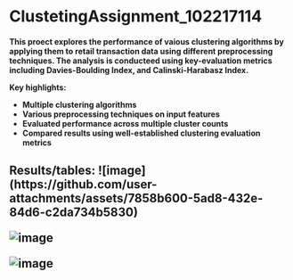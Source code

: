 # ClustetingAssignment_102217114

<h4>This proect explores the performance of vaious clustering algorithms by applying them to retail transaction data using different preprocessing techniques. The analysis is conducteed using key-evaluation metrics including Davies-Boulding Index, and Calinski-Harabasz Index.


Key highlights:
- Multiple clustering algorithms
- Various preprocessing techniques on input features
- Evaluated performance across multiple cluster counts
- Compared results using well-established clustering evaluation metrics
</h4>

<h2>Results/tables:
![image](https://github.com/user-attachments/assets/7858b600-5ad8-432e-84d6-c2da734b5830)


![image](https://github.com/user-attachments/assets/3a8eeac9-3a48-4dd5-a836-008d321c7040)

![image](https://github.com/user-attachments/assets/7a42b5d8-55b8-4e30-8994-42c7789ccc6b)


</h2>
